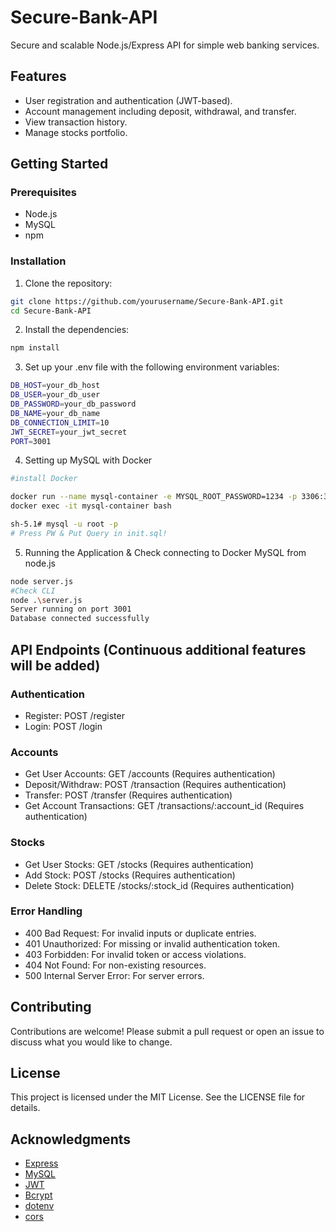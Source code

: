 # Secure-Bank-API

Secure and scalable Node.js/Express API for simple web banking services.

## Features

- User registration and authentication (JWT-based).
- Account management including deposit, withdrawal, and transfer.
- View transaction history.
- Manage stocks portfolio.

## Getting Started

### Prerequisites

- Node.js
- MySQL
- npm

### Installation

1. Clone the repository:

```bash
git clone https://github.com/yourusername/Secure-Bank-API.git
cd Secure-Bank-API
```

2. Install the dependencies:

```bash
npm install
```


3. Set up your .env file with the following environment variables:
```bash
DB_HOST=your_db_host
DB_USER=your_db_user
DB_PASSWORD=your_db_password
DB_NAME=your_db_name
DB_CONNECTION_LIMIT=10
JWT_SECRET=your_jwt_secret
PORT=3001
```

4. Setting up MySQL with Docker
```bash
#install Docker

docker run --name mysql-container -e MYSQL_ROOT_PASSWORD=1234 -p 3306:3306  -d mysql:latest
docker exec -it mysql-container bash

sh-5.1# mysql -u root -p
# Press PW & Put Query in init.sql!
```

5. Running the Application & Check connecting to Docker MySQL from node.js
```bash
node server.js
#Check CLI
node .\server.js
Server running on port 3001
Database connected successfully
```

## API Endpoints (Continuous additional features will be added)

### Authentication
- Register: POST /register
- Login: POST /login
### Accounts
- Get User Accounts: GET /accounts (Requires authentication)
- Deposit/Withdraw: POST /transaction (Requires authentication)
- Transfer: POST /transfer (Requires authentication)
- Get Account Transactions: GET /transactions/:account_id (Requires authentication)
### Stocks
- Get User Stocks: GET /stocks (Requires authentication)
- Add Stock: POST /stocks (Requires authentication)
- Delete Stock: DELETE /stocks/:stock_id (Requires authentication)
### Error Handling
- 400 Bad Request: For invalid inputs or duplicate entries.
- 401 Unauthorized: For missing or invalid authentication token.
- 403 Forbidden: For invalid token or access violations.
- 404 Not Found: For non-existing resources.
- 500 Internal Server Error: For server errors.

## Contributing

Contributions are welcome! Please submit a pull request or open an issue to discuss what you would like to change.

## License

This project is licensed under the MIT License. See the LICENSE file for details.

## Acknowledgments

- [Express](https://expressjs.com/)
- [MySQL](https://www.mysql.com/)
- [JWT](https://jwt.io/)
- [Bcrypt](https://www.npmjs.com/package/bcrypt)
- [dotenv](https://www.npmjs.com/package/dotenv)
- [cors](https://www.npmjs.com/package/cors)
